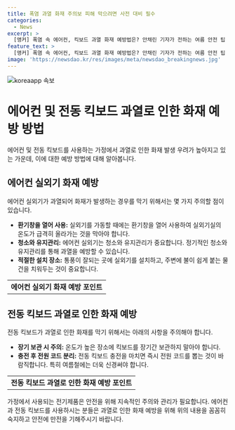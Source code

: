 ```yaml
---
title: 폭염 과열 화재 주의보 피해 막으려면 사전 대비 필수
categories:
  - News
excerpt: >
  [앵커] 폭염 속 에어컨, 킥보드 과열 화재 예방법은? 안채린 기자가 전하는 여름 안전 팁 [기자] 에어컨 실외기 화재사고가 증가하고 있습니다. 실외기 관리와 킥보드 충전 중 과열 예방이 필수입니다. 전동 킥보드 화재 중 60%가 여름에 발생하며, 과열을 막기 위해 주의가 요구됩니다. 소방청은 관련 주의사항을 안내하고 있습니다. TV 안채린입니다.
feature_text: >
  [앵커] 폭염 속 에어컨, 킥보드 과열 화재 예방법은? 안채린 기자가 전하는 여름 안전 팁 [기자] 에어컨 실외기 화재사고가 증가하고 있습니다. 실외기 관리와 킥보드 충전 중 과열 예방이 필수입니다. 전동 킥보드 화재 중 60%가 여름에 발생하며, 과열을 막기 위해 주의가 요구됩니다. 소방청은 관련 주의사항을 안내하고 있습니다. TV 안채린입니다.
image: 'https://newsdao.kr/res/images/meta/newsdao_breakingnews.jpg'
---
```


<p><img src="https://newsdao.kr/res/images/meta/newsdao_breakingnews.jpg" alt="koreaapp 속보" /></p>

<h1>에어컨 및 전동 킥보드 과열로 인한 화재 예방 방법</h1>

<p data-ke-size="size16">에어컨 및 전동 킥보드를 사용하는 가정에서 과열로 인한 화재 발생 우려가 높아지고 있는 가운데, 이에 대한 예방 방법에 대해 알아봅니다.</p>

<h2 data-ke-size="size26">에어컨 실외기 화재 예방</h2>

<p>에어컨 실외기가 과열되어 화재가 발생하는 경우를 막기 위해서는 몇 가지 주의할 점이 있습니다.</p>

<ul>
    <li><b>환기창을 열어 사용:</b> 실외기를 가동할 때에는 환기창을 열어 사용하여 실외기실의 온도가 급격히 올라가는 것을 막아야 합니다.</li>
    <li><b>청소와 유지관리:</b> 에어컨 실외기는 청소와 유지관리가 중요합니다. 정기적인 청소와 유지관리를 통해 과열을 예방할 수 있습니다.</li>
    <li><b>적절한 설치 장소:</b> 통풍이 잘되는 곳에 실외기를 설치하고, 주변에 불이 쉽게 붙는 물건을 치워두는 것이 중요합니다.</li>
</ul>

<table>
    <tr>
        <td style="text-align: center; height: 17px;"><b>에어컨 실외기 화재 예방 포인트</b></td>
    </tr>
</table>

<h2 data-ke-size="size26">전동 킥보드 과열로 인한 화재 예방</h2>

<p>전동 킥보드가 과열로 인한 화재를 막기 위해서는 아래의 사항을 주의해야 합니다.</p>

<ul>
    <li><b>장기 보관 시 주의:</b> 온도가 높은 장소에 킥보드를 장기간 보관하지 말아야 합니다.</li>
    <li><b>충전 후 전원 코드 분리:</b> 전동 킥보드 충전을 마치면 즉시 전원 코드를 뽑는 것이 바람직합니다. 특히 여름철에는 더욱 신경써야 합니다.</li>
</ul>

<table>
    <tr>
        <td style="text-align: center; height: 17px;"><b>전동 킥보드 과열로 인한 화재 예방 포인트</b></td>
    </tr>
</table>

<p data-ke-size="size16">가정에서 사용되는 전기제품은 안전을 위해 지속적인 주의와 관리가 필요합니다. 에어컨과 전동 킥보드를 사용하시는 분들은 과열로 인한 화재 예방을 위해 위의 내용을 꼼꼼히 숙지하고 안전에 만전을 기해주시기 바랍니다.</p>

